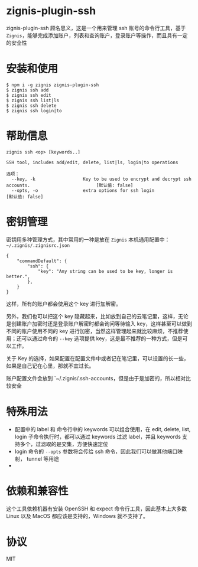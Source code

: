# zignis-plugin-ssh

zignis-plugin-ssh 顾名思义，这是一个用来管理 ssh 账号的命令行工具，基于 `Zignis`，能够完成添加账户，列表和查询账户，登录账户等操作，而且具有一定的安全性

# 安装和使用

```
$ npm i -g zignis zignis-plugin-ssh
$ zignis ssh add
$ zignis ssh edit
$ zignis ssh list|ls
$ zignis ssh delete
$ zignis ssh login|to
```

# 帮助信息

```
zignis ssh <op> [keywords..]

SSH tool, includes add/edit, delete, list|ls, login|to operations

选项：
  --key, -k                  Key to be used to encrypt and decrypt ssh accounts.                         [默认值: false]
  --opts, -o                 extra options for ssh login                                                 [默认值: false]
```

# 密钥管理

密钥用多种管理方式，其中常用的一种是放在 `Zignis` 本机通用配置中：`~/.zignis/.zignisrc.json`

```
{
    "commandDefault": {
        "ssh": {
            "key": "Any string can be used to be key, longer is better.",
        },
    }
}
```

这样，所有的账户都会使用这个 key 进行加解密。

另外，我们也可以把这个 key 隐藏起来，比如放到自己的云笔记里，这样，无论是创建账户加密时还是登录账户解密时都会询问等待输入 key，这样甚至可以做到不同的账户使用不同的 key 进行加密，当然这样管理起来就比较麻烦，不推荐使用；还可以通过命令的 `--key` 选项提供 key，这是最不推荐的一种方式，但是可以工作。

关于 Key 的选择，如果配置在配置文件中或者记在笔记里，可以设置的长一些，如果是自己记在心里，那就不宜过长。

账户配置文件会放到 `~/.zignis/.ssh-accounts，但是由于是加密的，所以相对比较安全

# 特殊用法

- 配置中的 label 和 命令行中的 keywords 可以组合使用，在 edit, delete, list, login 子命令执行时，都可以通过 keywords 过滤 label，并且 keywords 支持多个，过滤取的是交集，方便快速定位
- login 命令的 `--opts` 参数将会传给 ssh 命令，因此我们可以做其他端口映射， tunnel 等用途
- 

# 依赖和兼容性

这个工具依赖机器有安装 OpenSSH 和 expect 命令行工具，因此基本上大多数 Linux 以及 MacOS 都应该是支持的，Windows 就不支持了。

# 协议

MIT